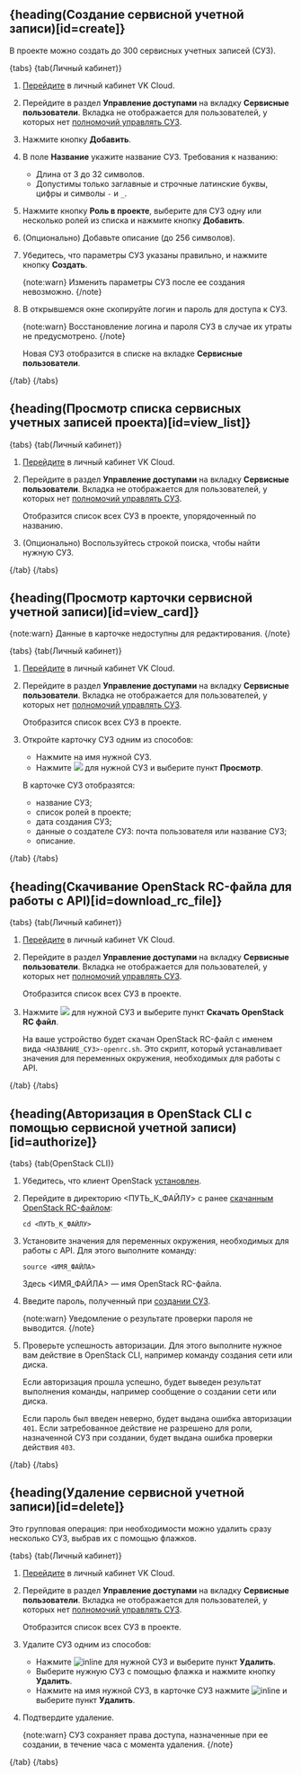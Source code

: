 ## {heading(Создание сервисной учетной записи)[id=create]}

В проекте можно создать до 300 сервисных учетных записей (СУЗ).

{tabs}
{tab(Личный кабинет)}

1. [Перейдите](https://msk.cloud.vk.com/app/) в личный кабинет VK Cloud.
1. Перейдите в раздел **Управление доступами** на вкладку **Сервисные пользователи**. Вкладка не отображается для пользователей, у которых нет [полномочий управлять СУЗ](../../../concepts/service-accounts).
1. Нажмите кнопку **Добавить**.
1. В поле **Название** укажите название СУЗ. Требования к названию:

    - Длина от 3 до 32 символов.
    - Допустимы только заглавные и строчные латинские буквы, цифры и символы `-` и `_`.

1. Нажмите кнопку **Роль в проекте**, выберите для СУЗ одну или несколько ролей из списка и нажмите кнопку **Добавить**.
1. (Опционально) Добавьте описание (до 256 символов).
1. Убедитесь, что параметры СУЗ указаны правильно, и нажмите кнопку **Создать**.

   {note:warn}
   Изменить параметры СУЗ после ее создания невозможно.
   {/note}

1. В открывшемся окне скопируйте логин и пароль для доступа к СУЗ.

   {note:warn}
   Восстановление логина и пароля СУЗ в случае их утраты не предусмотрено.
   {/note}

   Новая СУЗ отобразится в списке на вкладке **Сервисные пользователи**.

{/tab}
{/tabs}

## {heading(Просмотр списка сервисных учетных записей проекта)[id=view_list]}

{tabs}
{tab(Личный кабинет)}

1. [Перейдите](https://msk.cloud.vk.com/app/) в личный кабинет VK Cloud.
1. Перейдите в раздел **Управление доступами** на вкладку **Сервисные пользователи**. Вкладка не отображается для пользователей, у которых нет [полномочий управлять СУЗ](../../../concepts/service-accounts).

   Отобразится список всех СУЗ в проекте, упорядоченный по названию.

1. (Опционально) Воспользуйтесь строкой поиска, чтобы найти нужную СУЗ.

{/tab}
{/tabs}

## {heading(Просмотр карточки сервисной учетной записи)[id=view_card]}

{note:warn}
Данные в карточке недоступны для редактирования.
{/note}

{tabs}
{tab(Личный кабинет)}

1. [Перейдите](https://msk.cloud.vk.com/app/) в личный кабинет VK Cloud.
1. Перейдите в раздел **Управление доступами** на вкладку **Сервисные пользователи**. Вкладка не отображается для пользователей, у которых нет [полномочий управлять СУЗ](../../../concepts/service-accounts).

   Отобразится список всех СУЗ в проекте.

1. Откройте карточку СУЗ одним из способов:

   - Нажмите на имя нужной СУЗ.
   - Нажмите ![ ](/ru/assets/more-icon.svg "inline") для нужной СУЗ и выберите пункт **Просмотр**.

   В карточке СУЗ отобразятся:

   - название СУЗ;
   - список ролей в проекте;
   - дата создания СУЗ;
   - данные о создателе СУЗ: почта пользователя или название СУЗ;
   - описание.

{/tab}
{/tabs}

## {heading(Скачивание OpenStack RC-файла для работы с API)[id=download_rc_file]}

{tabs}
{tab(Личный кабинет)}

1. [Перейдите](https://msk.cloud.vk.com/app/) в личный кабинет VK Cloud.
1. Перейдите в раздел **Управление доступами** на вкладку **Сервисные пользователи**. Вкладка не отображается для пользователей, у которых нет [полномочий управлять СУЗ](../../../concepts/service-accounts).

   Отобразится список всех СУЗ в проекте.

1. Нажмите ![ ](/ru/assets/more-icon.svg "inline") для нужной СУЗ и выберите пункт **Скачать OpenStack RC файл**.

   На ваше устройство будет скачан OpenStack RC-файл с именем вида `<НАЗВАНИЕ_СУЗ>-openrc.sh`. Это скрипт, который устанавливает значения для переменных окружения, необходимых для работы с API.

{/tab}
{/tabs}

## {heading(Авторизация в OpenStack CLI с помощью сервисной учетной записи)[id=authorize]}

{tabs}
{tab(OpenStack CLI)}

1. Убедитесь, что клиент OpenStack [установлен](/ru/tools-for-using-services/cli/openstack-cli#1_ustanovite_klient_openstack).
1. Перейдите в директорию <ПУТЬ_К_ФАЙЛУ> с ранее [скачанным OpenStack RC-файлом](#download_rc_file):

   ```console
   cd <ПУТЬ_К_ФАЙЛУ>
   ```

1. Установите значения для переменных окружения, необходимых для работы с API. Для этого выполните команду:

   ```console
   source <ИМЯ_ФАЙЛА>
   ```

   Здесь <ИМЯ_ФАЙЛА> — имя OpenStack RC-файла.

1. Введите пароль, полученный при [создании СУЗ](#create).

   {note:warn}
   Уведомление о результате проверки пароля не выводится.
   {/note}

1. Проверьте успешность авторизации. Для этого выполните нужное вам действие в OpenStack CLI, например команду создания сети или диска.

   Если авторизация прошла успешно, будет выведен результат выполнения команды, например сообщение о создании сети или диска.

   Если пароль был введен неверно, будет выдана ошибка авторизации `401`. Если затребованное действие не разрешено для роли, назначенной СУЗ при создании, будет выдана ошибка проверки действия `403`.

{/tab}
{/tabs}

## {heading(Удаление сервисной учетной записи)[id=delete]}

Это групповая операция: при необходимости можно удалить сразу несколько СУЗ, выбрав их с помощью флажков.

{tabs}
{tab(Личный кабинет)}

1. [Перейдите](https://msk.cloud.vk.com/app/) в личный кабинет VK Cloud.
1. Перейдите в раздел **Управление доступами** на вкладку **Сервисные пользователи**. Вкладка не отображается для пользователей, у которых нет [полномочий управлять СУЗ](../../../concepts/service-accounts).

   Отобразится список всех СУЗ в проекте.

1. Удалите СУЗ одним из способов:

   - Нажмите ![](/ru/assets/more-icon.svg "inline") для нужной СУЗ и выберите пункт **Удалить**.
   - Выберите нужную СУЗ с помощью флажка и нажмите кнопку **Удалить**.
   - Нажмите на имя нужной СУЗ, в карточке СУЗ нажмите ![](/ru/assets/more-icon.svg "inline") и выберите пункт **Удалить**.

1. Подтвердите удаление.

   {note:warn}
   СУЗ сохраняет права доступа, назначенные при ее создании, в течение часа с момента удаления.
   {/note}

{/tab}
{/tabs}
